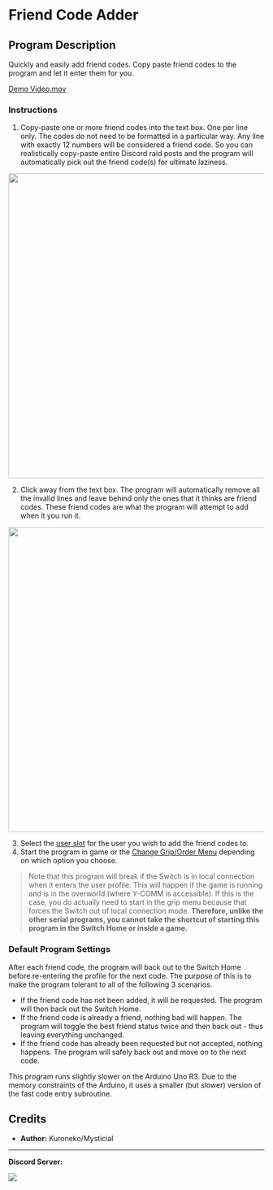 # Friend Code Adder

## Program Description

Quickly and easily add friend codes. Copy paste friend codes to the program and let it enter them for you.

[Demo Video.mov](https://cdn.discordapp.com/attachments/755635697737531544/810360426784227348/FriendCodeAdder.mov)

### Instructions

1. Copy-paste one or more friend codes into the text box. One per line only. The codes do not need to be formatted in a particular way. Any line with exactly 12 numbers will be considered a friend code. So you can realistically copy-paste entire Discord raid posts and the program will automatically pick out the friend code(s) for ultimate laziness.

<img src="../images/FriendCodeAdder-0.png" height="600">

2. Click away from the text box. The program will automatically remove all the invalid lines and leave behind only the ones that it thinks are friend codes. These friend codes are what the program will attempt to add when it you run it.

<img src="../images/FriendCodeAdder-1.png" height="600">

3. Select the [user slot](https://github.com/PokemonAutomation/Microcontroller/blob/master/Wiki/Programs/NintendoSwitch/UserSlotNumber.md) for the user you wish to add the friend codes to.
4. Start the program in game or the [Change Grip/Order Menu](https://github.com/PokemonAutomation/Microcontroller/blob/master/Wiki/Programs/NintendoSwitch/ChangeGripOrderMenu.md) depending on which option you choose.

> Note that this program will break if the Switch is in local connection when it enters the user profile. This will happen if the game is running and is in the overworld (where Y-COMM is accessible). If this is the case, you do actually need to start in the grip menu because that forces the Switch out of local connection mode. **Therefore, unlike the other serial programs, you cannot take the shortcut of starting this program in the Switch Home or inside a game.**

### Default Program Settings

After each friend code, the program will back out to the Switch Home before re-entering the profile for the next code. The purpose of this is to make the program tolerant to all of the following 3 scenarios.

- If the friend code has not been added, it will be requested. The program will then back out the Switch Home.
- If the friend code is already a friend, nothing bad will happen. The program will toggle the best friend status twice and then back out - thus leaving everything unchanged.
- If the friend code has already been requested but not accepted, nothing happens. The program will safely back out and move on to the next code.

This program runs slightly slower on the Arduino Uno R3. Due to the memory constraints of the Arduino, it uses a smaller (but slower) version of the fast code entry subroutine.


## Credits

- **Author:** Kuroneko/Mysticial


<hr>

**Discord Server:** 

[<img src="https://canary.discordapp.com/api/guilds/695809740428673034/widget.png?style=banner2">](https://discord.gg/cQ4gWxN)

